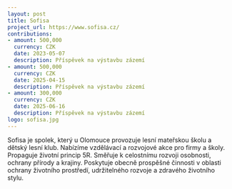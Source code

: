 ```yaml
---
layout: post
title: Sofisa
project_url: https://www.sofisa.cz/
contributions:
- amount: 500,000
  currency: CZK
  date: 2023-05-07
  description: Příspěvek na výstavbu zázemí
- amount: 500,000
  currency: CZK
  date: 2025-04-15
  description: Příspěvek na výstavbu zázemí
- amount: 300,000
  currency: CZK
  date: 2025-06-16
  description: Příspěvek na výstavbu zázemí
logo: sofisa.jpg
---
```


Sofisa je spolek, který u Olomouce provozuje lesní mateřskou školu a dětský lesní klub. Nabízíme vzdělávací a rozvojové akce pro firmy a školy.  Propaguje životní princip 5R. Směřuje k celostnímu rozvoji osobnosti, ochrany přírody a krajiny. Poskytuje obecně prospěšné činnosti v oblasti ochrany životního prostředí, udržitelného rozvoje a zdravého životního stylu.
